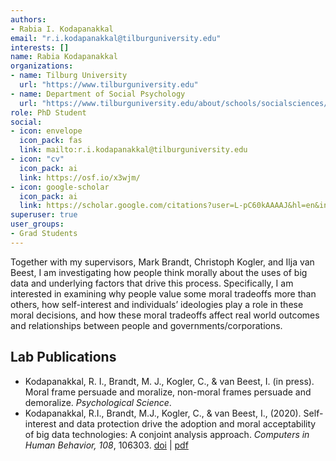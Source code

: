 ```yaml
---
authors:
- Rabia I. Kodapanakkal
email: "r.i.kodapanakkal@tilburguniversity.edu"
interests: []
name: Rabia Kodapanakkal
organizations:
- name: Tilburg University
  url: "https://www.tilburguniversity.edu"
- name: Department of Social Psychology
  url: "https://www.tilburguniversity.edu/about/schools/socialsciences/organization/departments/social-psychology"
role: PhD Student
social:
- icon: envelope
  icon_pack: fas
  link: mailto:r.i.kodapanakkal@tilburguniversity.edu
- icon: "cv"
  icon_pack: ai
  link: https://osf.io/x3wjm/
- icon: google-scholar
  icon_pack: ai
  link: https://scholar.google.com/citations?user=L-pC60kAAAAJ&hl=en&inst=3385539784813856853&oi=ao
superuser: true
user_groups:
- Grad Students
---
```


Together with my supervisors, Mark Brandt, Christoph Kogler, and Ilja van Beest, I am investigating how people think morally about the uses of big data and underlying factors that drive this process. Specifically, I am interested in examining why people value some moral tradeoffs more than others, how self-interest and individuals’ ideologies play a role in these moral decisions, and how these moral tradeoffs affect real world outcomes and relationships between people and governments/corporations.

## Lab Publications

<ul>
<li>
Kodapanakkal, R. I., Brandt, M. J., Kogler, C., & van Beest, I. (in
press). Moral frame persuade and moralize, non-moral frames persuade and
demoralize. <i>Psychological Science</i>.
<li>
Kodapanakkal, R.I., Brandt, M.J., Kogler, C., & van Beest, I., (2020).
Self-interest and data protection drive the adoption and moral
acceptability of big data technologies: A conjoint analysis
approach. <i>Computers in Human Behavior, 108</i>, 106303.
<a href="https://doi.org/10.1016/j.chb.2020.106303">doi</a> |
<a href="https://osf.io/8rz9q/">pdf</a>
</ul>
